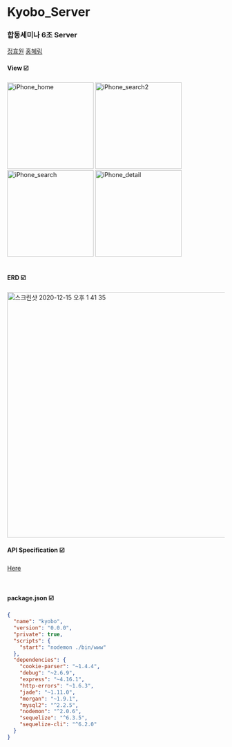# Kyobo_Server

### 합동세미나 6조 Server
[정효원](https://github.com/Jeong-Hyowon)
[홍혜림](https://github.com/herimhong)

#### View ☑️
<div>
  <img width="200" alt="iPhone_home" src="https://user-images.githubusercontent.com/58697091/102172411-0b67a080-3edc-11eb-8b24-b45c47ee3bf6.png">
  <img width="200" alt="iPhone_search2" src="https://user-images.githubusercontent.com/58697091/102172408-0a367380-3edc-11eb-944a-063f9dd59e6b.png">
  <img width="200" alt="iPhone_search" src="https://user-images.githubusercontent.com/58697091/102172405-09054680-3edc-11eb-810b-3f96d8d29f61.png">
  <img width="200" alt="iPhone_detail" src="https://user-images.githubusercontent.com/58697091/102172404-07d41980-3edc-11eb-96ea-9d4631bed5cc.png">
<div>
  
<br>

#### ERD ☑️
<img width="568" alt="스크린샷 2020-12-15 오후 1 41 35" src="https://user-images.githubusercontent.com/58697091/102172018-50d79e00-3edb-11eb-98ed-5473df59a18f.png">
  
<br>

#### API Specification ☑️
[Here](https://github.com/SOPT-Team6/Kyobo_Server/wiki)
  
<br>

#### package.json ☑️
```json
{
  "name": "kyobo",
  "version": "0.0.0",
  "private": true,
  "scripts": {
    "start": "nodemon ./bin/www"
  },
  "dependencies": {
    "cookie-parser": "~1.4.4",
    "debug": "~2.6.9",
    "express": "~4.16.1",
    "http-errors": "~1.6.3",
    "jade": "~1.11.0",
    "morgan": "~1.9.1",
    "mysql2": "^2.2.5",
    "nodemon": "^2.0.6",
    "sequelize": "^6.3.5",
    "sequelize-cli": "^6.2.0"
  }
}

```
